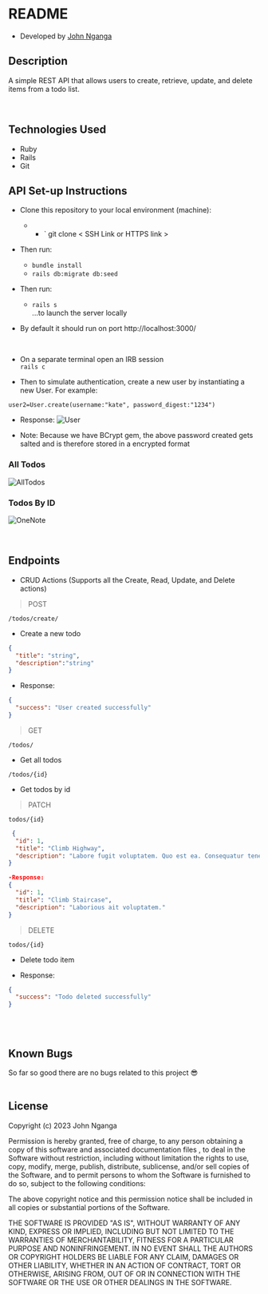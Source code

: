 # README

* Developed by [John Nganga](https://github.com/sean-code)

## Description
A simple REST API that allows users to create, retrieve, update, and delete items from a
todo list.

&nbsp;<br>

## Technologies Used
* Ruby
* Rails
* Git
## API Set-up Instructions
- Clone this repository to your local environment (machine):
    * - ` git clone < SSH Link or HTTPS link >
- Then run:
    * `bundle install`
    * `rails db:migrate db:seed`

- Then run:
    * `rails s` \
    ...to launch the server locally

- By default it should run on port http://localhost:3000/

&nbsp;<br>


- On a separate terminal open an IRB session\
`rails c`

- Then to simulate authentication, create a new user by instantiating a new User. For example:

```user2=User.create(username:"kate", password_digest:"1234")```
* Response:
![User](./assets/imgs/User.png)

* Note: Because we have BCrypt gem, the above password created gets salted and is therefore stored in a encrypted format



### All Todos
![AllTodos](./assets/imgs/todos.png)

### Todos By ID
![OneNote](./assets/imgs/todosid.png)


&nbsp;<br>
## Endpoints

* CRUD Actions (Supports all the Create, Read, Update, and Delete actions)

> POST

`/todos/create/`

- Create a new todo

```json
{
  "title": "string",
  "description":"string"
}
```

- Response:

```json
{
  "success": "User created successfully"
}
```

> GET

`/todos/`

- Get all todos


`/todos/{id}`

- Get todos by id


> PATCH

`todos/{id}`

```json
 {
  "id": 1,
  "title": "Climb Highway",
  "description": "Labore fugit voluptatem. Quo est ea. Consequatur tenetur odit."
}

-Response:
{
  "id": 1,
  "title": "Climb Staircase",
  "description": "Laborious ait voluptatem."
}

```
> DELETE


`todos/{id}`

- Delete todo item

- Response:

```json
{
  "success": "Todo deleted successfully"
}
```



&nbsp;<br>
&nbsp;<br>

## Known Bugs

So far so good there are no bugs related to this project 😎
&nbsp;<br>
&nbsp;<br>
## License

Copyright (c) 2023 John Nganga

Permission is hereby granted, free of charge, to any person obtaining a copy of this software and associated documentation files , to deal in the Software without restriction, including without limitation the rights to use, copy, modify, merge, publish, distribute, sublicense, and/or sell copies of the Software, and to permit persons to whom the Software is furnished to do so, subject to the following conditions:

The above copyright notice and this permission notice shall be included in all copies or substantial portions of the Software.

THE SOFTWARE IS PROVIDED "AS IS", WITHOUT WARRANTY OF ANY KIND, EXPRESS OR IMPLIED, INCLUDING BUT NOT LIMITED TO THE WARRANTIES OF MERCHANTABILITY, FITNESS FOR A PARTICULAR PURPOSE AND NONINFRINGEMENT. IN NO EVENT SHALL THE AUTHORS OR COPYRIGHT HOLDERS BE LIABLE FOR ANY CLAIM, DAMAGES OR OTHER LIABILITY, WHETHER IN AN ACTION OF CONTRACT, TORT OR OTHERWISE, ARISING FROM, OUT OF OR IN CONNECTION WITH THE SOFTWARE OR THE USE OR OTHER DEALINGS IN THE SOFTWARE.